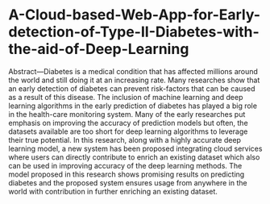 # A-Cloud-based-Web-App-for-Early-detection-of-Type-II-Diabetes-with-the-aid-of-Deep-Learning
Abstract—Diabetes is a medical condition that has affected millions around the world and still doing it at an increasing rate. Many researches show that an early detection of diabetes can prevent risk-factors that can be caused as a result of this disease. The inclusion of machine learning and deep learning algorithms in the early prediction of diabetes has played a big role in the health-care monitoring system. Many of the early researches put emphasis on improving the accuracy of prediction models but often, the datasets available are too short for deep learning algorithms to leverage their true potential. In this research, along with a highly accurate deep learning model, a new system has been proposed integrating cloud services where users can directly contribute to enrich an existing dataset which also can be used in improving accuracy of the deep learning methods. The model proposed in this research shows promising results on predicting diabetes and the proposed system ensures usage from anywhere in the world with contribution in further enriching an existing dataset.
